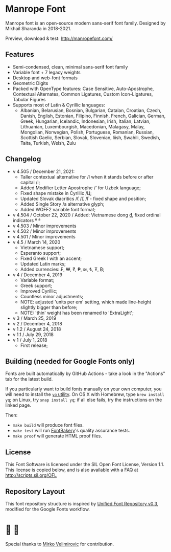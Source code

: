 # Manrope Font
Manrope font is an open-source modern sans-serif font family. Designed by Mikhail Sharanda in 2018-2021.

Preview, download & test: http://manropefont.com/

## Features
- Semi-condensed, clean, minimal sans-serif font family
- Variable font + 7 legacy weights
- Desktop and web-font formats
- Geometric Digits
- Packed with OpenType features: Case Sensitive, Auto-Apostrophe, Contextual Alternates, Common Ligatures, Custom Icon-Ligatures, Tabular Figures
- Supports most of Latin & Cyrillic languages:
	- Albanian, Belarusian, Bosnian, Bulgarian, Catalan, Croatian, Czech, Danish, English, Estonian, Filipino, Finnish, French, Galician, German, Greek, Hungarian, Icelandic, Indonesian, Irish, Italian, Latvian, Lithuanian, Luxembourgish, Macedonian, Malagasy, Malay, Mongolian, Norwegian, Polish, Portuguese, Romanian, Russian, Scottish Gaelic, Serbian, Slovak, Slovenian, liish, Swahili, Swedish, Taita, Turkish, Welsh, Zulu

## Changelog
- v 4.505 / December 21, 2021:
	- Taller contextual alternative for /l when it stands before or after capital /I;
	- Added Modifier Letter Apostrophe /ʼ for Uzbek language;
	- Fixed shape mistake in Cyrillic /Ц;
	- Updated Slovak diacritics /ť /Ľ /ľ - fixed shape and position;
	- Added Single Story /a alternative glyph;
	- Added WOFF2 variable font format;
- v 4.504 / October 22, 2020 / Added: Vietnamese dong ₫, fixed ordinal indicators º ª
- v 4.503 / Minor improvements
- v 4.502 / Minor improvements
- v 4.501 / Minor improvements
- v 4.5 / March 14, 2020
	- Vietnamese support;
	- Esperanto support;
	- Fixed Greek I with an accent;
	- Updated Latin marks;
	- Added currencies: ₣, ₩, ₹, ₱, ₪, ₺, ₮, ₿;
- v 4 / December 4, 2019
	- Variable format;
	- Greek support;
	- Improved Cyrillic;
	- Countless minor adjustments;
	- NOTE: adjusted 'units per em' setting, which made line-height slightly bigger than before;
	- NOTE: 'thin' weight has been renamed to 'ExtraLight';
- v 3 / March 25, 2019
- v 2 / December 4, 2018
- v 1.2 / August 24, 2018
- v 1.1 / July 29, 2018
- v 1 / July 1, 2018
	- First release;


## Building (needed for Google Fonts only)

Fonts are built automatically by GitHub Actions - take a look in the "Actions" tab for the latest build.

If you particularly want to build fonts manually on your own computer, you will need to install the [`yq` utility](https://github.com/mikefarah/yq). On OS X with Homebrew, type `brew install yq`; on Linux, try `snap install yq`; if all else fails, try the instructions on the linked page.

Then:

* `make build` will produce font files.
* `make test` will run [FontBakery](https://github.com/googlefonts/fontbakery)'s quality assurance tests.
* `make proof` will generate HTML proof files.

## License

This Font Software is licensed under the SIL Open Font License, Version 1.1.
This license is copied below, and is also available with a FAQ at
http://scripts.sil.org/OFL

## Repository Layout

This font repository structure is inspired by [Unified Font Repository v0.3](https://github.com/unified-font-repository/Unified-Font-Repository), modified for the Google Fonts workflow.


# 🤜 🤛
Special thanks to [Mirko Velimirovic](https://mirkovelimirovic.com/) for contribution.
